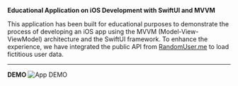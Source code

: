 **Educational Application on iOS Development with SwiftUI and MVVM**

This application has been built for educational purposes to demonstrate the process of developing an iOS app using the MVVM (Model-View-ViewModel) architecture and the SwiftUI framework. To enhance the experience, we have integrated the public API from [RandomUser.me](https://randomuser.me) to load fictitious user data.

---

<strong>DEMO</strong>
![App DEMO](Demo/video.gif)